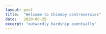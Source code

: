 ```yaml
---
layout: post
title:  "Welcome to Chinmoy controversies"
date:   2020-06-25
excerpt: "outwardly hardship eventually"
---
```

